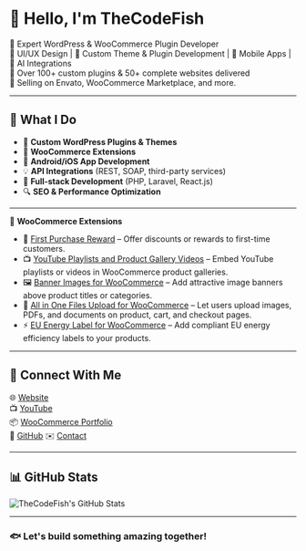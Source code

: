 # 👋 Hello, I'm TheCodeFish

🎯 Expert WordPress & WooCommerce Plugin Developer  
🎨 UI/UX Design | 🧩 Custom Theme & Plugin Development | 📱 Mobile Apps | 🧠 AI Integrations  
💼 Over 100+ custom plugins & 50+ complete websites delivered  
🛒 Selling on Envato, WooCommerce Marketplace, and more.

---

## 🚀 What I Do

- 🔌 **Custom WordPress Plugins & Themes**
- 🧾 **WooCommerce Extensions**
- 📱 **Android/iOS App Development**
- 💡 **API Integrations** (REST, SOAP, third-party services)
- 🎯 **Full-stack Development** (PHP, Laravel, React.js)
- 🔍 **SEO & Performance Optimization**

---

🧾 **WooCommerce Extensions**  
- 🎁 [First Purchase Reward](https://woocommerce.com/products/first-purchase-reward/) – Offer discounts or rewards to first-time customers.  
- 📺 [YouTube Playlists and Product Gallery Videos](https://woocommerce.com/products/youtube-playlists-and-product-gallery-videos-for-woocommerce/) – Embed YouTube playlists or videos in WooCommerce product galleries.  
- 🖼️ [Banner Images for WooCommerce](https://woocommerce.com/products/banner-images-for-woocommerce/) – Add attractive image banners above product titles or categories.  
- 📂 [All in One Files Upload for WooCommerce](https://woocommerce.com/products/all-in-one-files-upload-for-woocommerce/) – Let users upload images, PDFs, and documents on product, cart, and checkout pages.  
- ⚡ [EU Energy Label for WooCommerce](https://woocommerce.com/products/eu-energy-label-for-woocommerce/) – Add compliant EU energy efficiency labels to your products.
---

## 🔗 Connect With Me

🌐 [Website](https://thecodefish.com)  
📺 [YouTube](https://youtube.com/@CodeFish-s7u)  
📦 [WooCommerce Portfolio](https://woocommerce.com/vendor/thecodefish/)  
🐙 [GitHub](https://github.com/TheCodeFish-plugin)
✉️ [Contact](mailto:info.codefish@gmail.com)

---

## 📊 GitHub Stats

![TheCodeFish's GitHub Stats](https://github-readme-stats.vercel.app/api?username=thecodefish&show_icons=true&theme=radical)

---

### 🐟 Let's build something amazing together!

